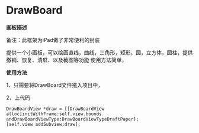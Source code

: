 # DrawBoard
**画板描述**

备注：此框架为iPad做了非常便利的封装

提供一个小画板，可以绘画直线，曲线，三角形，矩形，圆，立方体，圆柱，提供撤销、恢复、清屏、以及截图等功能
使用方法简单，

**使用方法**

1、只需要将DrawBoard文件拖入项目中，

2、上代码

```
DrawBoardView *draw = [[DrawBoardView alloc]initWithFrame:self.view.bounds andDrawBoardViewType:DrawBoardViewTypeDraftPaper];
[self.view addSubview:draw];
```
